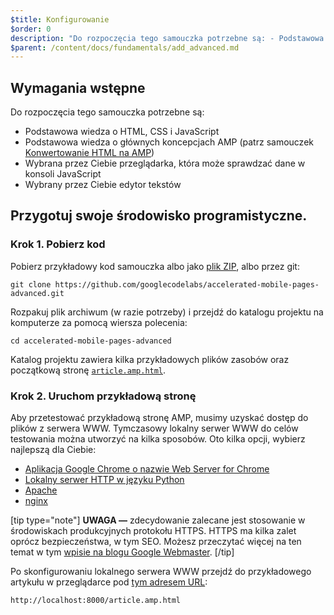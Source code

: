```yaml
---
$title: Konfigurowanie
$order: 0
description: "Do rozpoczęcia tego samouczka potrzebne są: - Podstawowa wiedza o HTML, CSS i JavaScript - Podstawowa wiedza o głównych koncepcjach AMP..."
$parent: /content/docs/fundamentals/add_advanced.md
---
```


## Wymagania wstępne

Do rozpoczęcia tego samouczka potrzebne są:

- Podstawowa wiedza o HTML, CSS i JavaScript
- Podstawowa wiedza o głównych koncepcjach AMP (patrz samouczek [Konwertowanie HTML na AMP](../../../../documentation/guides-and-tutorials/start/converting/index.md))
- Wybrana przez Ciebie przeglądarka, która może sprawdzać dane w konsoli JavaScript
- Wybrany przez Ciebie edytor tekstów

## Przygotuj swoje środowisko programistyczne.

### Krok 1. Pobierz kod

Pobierz przykładowy kod samouczka albo jako [plik ZIP](https://github.com/googlecodelabs/accelerated-mobile-pages-advanced/archive/master.zip), albo przez git:

```shell
git clone https://github.com/googlecodelabs/accelerated-mobile-pages-advanced.git
```

Rozpakuj plik archiwum (w razie potrzeby) i przejdź do katalogu projektu na komputerze za pomocą wiersza polecenia:

```shell
cd accelerated-mobile-pages-advanced
```

Katalog projektu zawiera kilka przykładowych plików zasobów oraz początkową stronę [`article.amp.html`](https://github.com/googlecodelabs/accelerated-mobile-pages-advanced/blob/master/article.amp.html).

### Krok 2. Uruchom przykładową stronę

Aby przetestować przykładową stronę AMP, musimy uzyskać dostęp do plików z serwera WWW. Tymczasowy lokalny serwer WWW do celów testowania można utworzyć na kilka sposobów.  Oto kilka opcji, wybierz najlepszą dla Ciebie:

- [Aplikacja Google Chrome o nazwie Web Server for Chrome](https://chrome.google.com/webstore/detail/web-server-for-chrome/ofhbbkphhbklhfoeikjpcbhemlocgigb)
- [Lokalny serwer HTTP w języku Python](https://developer.mozilla.org/en-US/docs/Learn/Common_questions/set_up_a_local_testing_server#Running_a_simple_local_HTTP_server)
- [Apache](https://httpd.apache.org/docs/2.4/getting-started.html)
- [nginx](http://nginx.org/)

[tip type="note"] **UWAGA —** zdecydowanie zalecane jest stosowanie w środowiskach produkcyjnych protokołu HTTPS. HTTPS ma kilka zalet oprócz bezpieczeństwa, w tym SEO. Możesz przeczytać więcej na ten temat w tym [wpisie na blogu Google Webmaster](https://webmasters.googleblog.com/2014/08/https-as-ranking-signal.html). [/tip]

Po skonfigurowaniu lokalnego serwera WWW przejdź do przykładowego artykułu w przeglądarce pod [tym adresem URL](http://localhost:8000/article.amp.html):

```text
http://localhost:8000/article.amp.html
```
